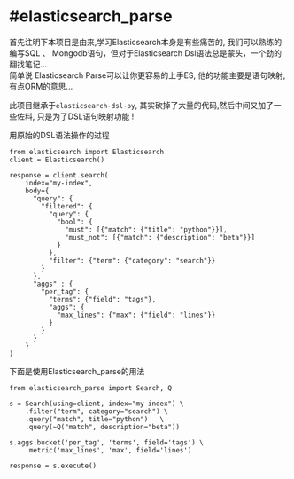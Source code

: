 #elasticsearch_parse
=================

首先注明下本项目是由来,学习Elasticsearch本身是有些痛苦的, 我们可以熟练的编写SQL 、 Mongodb语句，但对于Elasticsearch Dsl语法总是蒙头，一个劲的翻找笔记...  
简单说 Elasticsearch Parse可以让你更容易的上手ES, 他的功能主要是语句映射, 有点ORM的意思... 

此项目继承于`elasticsearch-dsl-py`, 其实砍掉了大量的代码,然后中间又加了一些佐料, 只是为了DSL语句映射功能 ! 

用原始的DSL语法操作的过程  
```
from elasticsearch import Elasticsearch
client = Elasticsearch()

response = client.search(
    index="my-index",
    body={
      "query": {
        "filtered": {
          "query": {
            "bool": {
              "must": [{"match": {"title": "python"}}],
              "must_not": [{"match": {"description": "beta"}}]
            }
          },
          "filter": {"term": {"category": "search"}}
        }
      },
      "aggs" : {
        "per_tag": {
          "terms": {"field": "tags"},
          "aggs": {
            "max_lines": {"max": {"field": "lines"}}
          }
        }
      }
    }
)

```

下面是使用Elasticsearch_parse的用法

```
from elasticsearch_parse import Search, Q

s = Search(using=client, index="my-index") \
    .filter("term", category="search") \
    .query("match", title="python")   \
    .query(~Q("match", description="beta"))

s.aggs.bucket('per_tag', 'terms', field='tags') \
    .metric('max_lines', 'max', field='lines')

response = s.execute()
```
